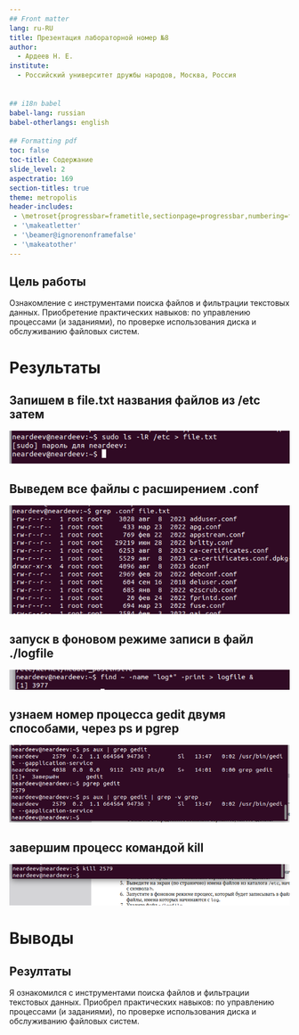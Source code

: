 ```yaml
---
## Front matter
lang: ru-RU
title: Презентация лабораторной номер №8
author:
  - Ардеев Н. Е.
institute:
  - Российский университет дружбы народов, Москва, Россия


## i18n babel
babel-lang: russian
babel-otherlangs: english

## Formatting pdf
toc: false
toc-title: Содержание
slide_level: 2
aspectratio: 169
section-titles: true
theme: metropolis
header-includes:
 - \metroset{progressbar=frametitle,sectionpage=progressbar,numbering=fraction}
 - '\makeatletter'
 - '\beamer@ignorenonframefalse'
 - '\makeatother'
---
```


## Цель работы

Ознакомление с инструментами поиска файлов и фильтрации текстовых данных.
Приобретение практических навыков: по управлению процессами (и заданиями), по
проверке использования диска и обслуживанию файловых систем.

# Результаты

## Запишем в file.txt названия файлов из /etc затем 

![запись в file.txt](image/1.png)

## Выведем все файлы с расширением .conf

![.conf](image/4.png)

## запуск в фоновом режиме записи в файл  ./logfile

![запуск в фоновом режиме](image/9.png)

## узнаем номер процесса gedit двумя способами, через ps и pgrep

![ps и ps | grep](image/12.png)

## завершим процесс командой kill 

![kill](image/14.png)

# Выводы

##  Резултаты 

Я ознакомился с инструментами поиска файлов и фильтрации текстовых данных.
Приобрел практических навыков: по управлению процессами (и заданиями), по
проверке использования диска и обслуживанию файловых систем.

